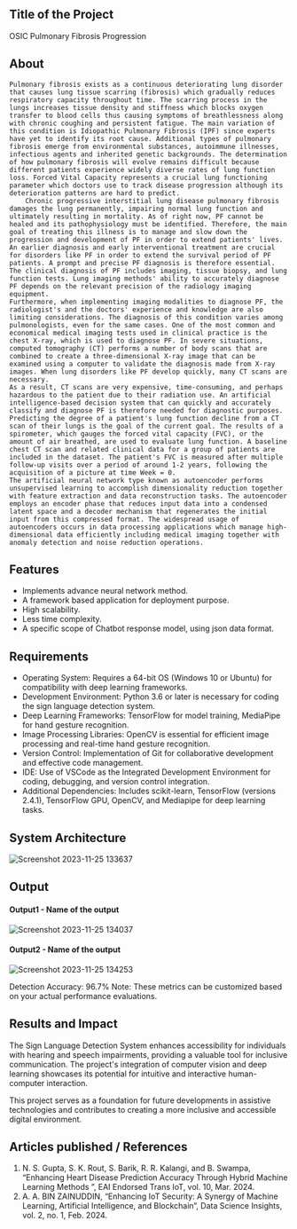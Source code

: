 ## Title of the Project
OSIC Pulmonary Fibrosis Progression
## About
```
Pulmonary fibrosis exists as a continuous deteriorating lung disorder that causes lung tissue scarring (fibrosis) which gradually reduces respiratory capacity throughout time. The scarring process in the lungs increases tissue density and stiffness which blocks oxygen transfer to blood cells thus causing symptoms of breathlessness along with chronic coughing and persistent fatigue. The main variation of this condition is Idiopathic Pulmonary Fibrosis (IPF) since experts have yet to identify its root cause. Additional types of pulmonary fibrosis emerge from environmental substances, autoimmune illnesses, infectious agents and inherited genetic backgrounds. The determination of how pulmonary fibrosis will evolve remains difficult because different patients experience widely diverse rates of lung function loss. Forced Vital Capacity represents a crucial lung functioning parameter which doctors use to track disease progression although its deterioration patterns are hard to predict.
 	Chronic progressive interstitial lung disease pulmonary fibrosis damages the lung permanently, impairing normal lung function and ultimately resulting in mortality. As of right now, PF cannot be healed and its pathophysiology must be identified. Therefore, the main goal of treating this illness is to manage and slow down the progression and development of PF in order to extend patients' lives. An earlier diagnosis and early interventional treatment are crucial for disorders like PF in order to extend the survival period of PF patients. A prompt and precise PF diagnosis is therefore essential. The clinical diagnosis of PF includes imaging, tissue biopsy, and lung function tests. Lung imaging methods' ability to accurately diagnose PF depends on the relevant precision of the radiology imaging equipment.
Furthermore, when implementing imaging modalities to diagnose PF, the radiologist's and the doctors' experience and knowledge are also limiting considerations. The diagnosis of this condition varies among pulmonologists, even for the same cases. One of the most common and economical medical imaging tests used in clinical practice is the chest X-ray, which is used to diagnose PF. In severe situations, computed tomography (CT) performs a number of body scans that are combined to create a three-dimensional X-ray image that can be examined using a computer to validate the diagnosis made from X-ray images. When lung disorders like PF develop quickly, many CT scans are necessary. 
As a result, CT scans are very expensive, time-consuming, and perhaps hazardous to the patient due to their radiation use. An artificial intelligence-based decision system that can quickly and accurately classify and diagnose PF is therefore needed for diagnostic purposes. Predicting the degree of a patient's lung function decline from a CT scan of their lungs is the goal of the current goal. The results of a spirometer, which gauges the forced vital capacity (FVC), or the amount of air breathed, are used to evaluate lung function. A baseline chest CT scan and related clinical data for a group of patients are included in the dataset. The patient's FVC is measured after multiple follow-up visits over a period of around 1-2 years, following the acquisition of a picture at time Week = 0.
The artificial neural network type known as autoencoder performs unsupervised learning to accomplish dimensionality reduction together with feature extraction and data reconstruction tasks. The autoencoder employs an encoder phase that reduces input data into a condensed latent space and a decoder mechanism that regenerates the initial input from this compressed format. The widespread usage of autoencoders occurs in data processing applications which manage high-dimensional data efficiently including medical imaging together with anomaly detection and noise reduction operations. 
```
## Features
<!--List the features of the project as shown below-->
- Implements advance neural network method.
- A framework based application for deployment purpose.
- High scalability.
- Less time complexity.
- A specific scope of Chatbot response model, using json data format.

## Requirements
<!--List the requirements of the project as shown below-->
* Operating System: Requires a 64-bit OS (Windows 10 or Ubuntu) for compatibility with deep learning frameworks.
* Development Environment: Python 3.6 or later is necessary for coding the sign language detection system.
* Deep Learning Frameworks: TensorFlow for model training, MediaPipe for hand gesture recognition.
* Image Processing Libraries: OpenCV is essential for efficient image processing and real-time hand gesture recognition.
* Version Control: Implementation of Git for collaborative development and effective code management.
* IDE: Use of VSCode as the Integrated Development Environment for coding, debugging, and version control integration.
* Additional Dependencies: Includes scikit-learn, TensorFlow (versions 2.4.1), TensorFlow GPU, OpenCV, and Mediapipe for deep learning tasks.

## System Architecture
<!--Embed the system architecture diagram as shown below-->

![Screenshot 2023-11-25 133637](https://github.com/<<yourusername>>/Hand-Gesture-Recognition-System/assets/75235455/a60c11f3-0a11-47fb-ac89-755d5f45c995)


## Output

<!--Embed the Output picture at respective places as shown below as shown below-->
#### Output1 - Name of the output

![Screenshot 2023-11-25 134037](https://github.com/<<yourusername>>/Hand-Gesture-Recognition-System/assets/75235455/8c2b6b5c-5ed2-4ec4-b18e-5b6625402c16)

#### Output2 - Name of the output
![Screenshot 2023-11-25 134253](https://github.com/<<yourusername>>/Hand-Gesture-Recognition-System/assets/75235455/5e05c981-05ca-4aaa-aea2-d918dcf25cb7)

Detection Accuracy: 96.7%
Note: These metrics can be customized based on your actual performance evaluations.


## Results and Impact
<!--Give the results and impact as shown below-->
The Sign Language Detection System enhances accessibility for individuals with hearing and speech impairments, providing a valuable tool for inclusive communication. The project's integration of computer vision and deep learning showcases its potential for intuitive and interactive human-computer interaction.

This project serves as a foundation for future developments in assistive technologies and contributes to creating a more inclusive and accessible digital environment.

## Articles published / References
1. N. S. Gupta, S. K. Rout, S. Barik, R. R. Kalangi, and B. Swampa, “Enhancing Heart Disease Prediction Accuracy Through Hybrid Machine Learning Methods ”, EAI Endorsed Trans IoT, vol. 10, Mar. 2024.
2. A. A. BIN ZAINUDDIN, “Enhancing IoT Security: A Synergy of Machine Learning, Artificial Intelligence, and Blockchain”, Data Science Insights, vol. 2, no. 1, Feb. 2024.




